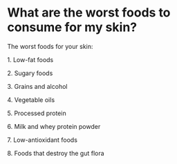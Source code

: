 # What are the worst foods to consume for my skin?

The worst foods for your skin:

1\. Low-fat foods

2\. Sugary foods

3\. Grains and alcohol

4\. Vegetable oils

5\. Processed protein

6\. Milk and whey protein powder

7\. Low-antioxidant foods

8\. Foods that destroy the gut flora
